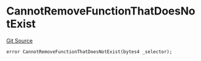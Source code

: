 # CannotRemoveFunctionThatDoesNotExist
[Git Source](https://github.com/thrackle-io/Tron_Internal/blob/1967bc8c4a91d28c4a17e06555cea67921b90fa3/src/economic/ruleStorage/RuleStorageDiamondLib.sol)


```solidity
error CannotRemoveFunctionThatDoesNotExist(bytes4 _selector);
```

